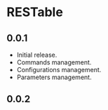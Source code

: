 # RESTable

## 0.0.1

- Initial release.
- Commands management.
- Configurations management.
- Parameters management.


## 0.0.2
